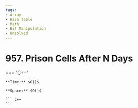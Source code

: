 ```yaml
---
tags:
- Array
- Hash Table
- Math
- Bit Manipulation
- Unsolved
---
```



# 957. Prison Cells After N Days

=== "C++"

    **Time:** $O()$

    **Space:** $O()$

    ``` c++
    ```